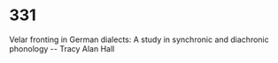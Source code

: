 # 331
Velar fronting in German dialects: A study in synchronic and diachronic phonology -- Tracy Alan Hall   
